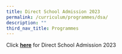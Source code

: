 ```yaml
---
title: Direct School Admission 2023
permalink: /curriculum/programmes/dsa/
description: ""
third_nav_title: Programmes
---
```

Click [**here**](https://sites.google.com/hihs.edu.sg/hihs-dsa/) for Direct School Admission 2023


<!---<br>
<br>
<br>
<div class="content\_img">
<a href="https://sites.google.com/hihs.edu.sg/hihs-dsa"/>
<img src=/images/Curriculum/Direct%20school%20admission%202022.png>
	     <div class="overlay">
        <div class="Press here for Direct School Admission 2023"></div>
</div>
	</div>--->